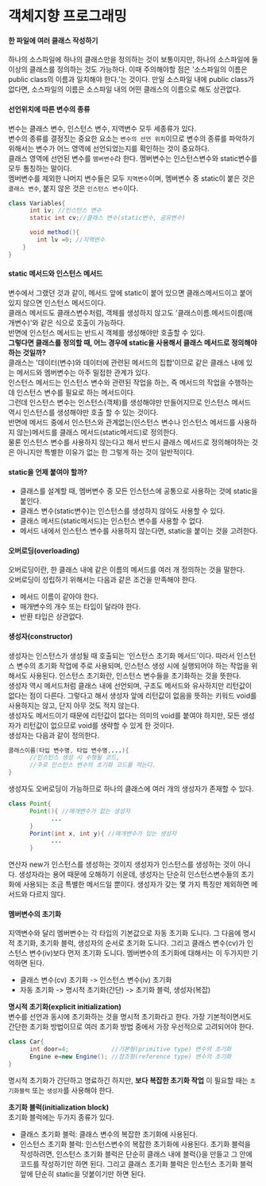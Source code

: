 # 객체지향 프로그래밍  

#### 한 파일에 여러 클래스 작성하기  
하나의 소스파일에 하나의 클래스만을 정의하는 것이 보통이지만, 하나의 소스파일에 둘 이상의 클래스를 정의하는 것도 가능하다. 이때 주의해야할 점은 '소스파일의 이름은 public class의 이름과 일치해야 한다.'는 것이다. 만일 소스파일 내에 public class가 없다면, 소스파일의 이름은 소스파일 내의 어떤 클래스의 이름으로 해도 상관없다.

#### 선언위치에 따른 변수의 종류  
변수는 클래스 변수, 인스턴스 변수, 지역변수 모두 세종류가 있다.  
변수의 종류를 결정짓는 중요한 요소는 `변수의 선언 위치`이므로 변수의 종류를 파악하기 위해서는 변수가 어느 영역에 선언되었는지를 확인하는 것이 중요하다.  
클래스 영역에 선언된 변수를 `멤버변수`라 한다. 멤버변수는 인스턴스변수와 static변수를 모두 통칭하는 말이다.  
멤버변수를 제외한 나머지 변수들은 모두 `지역변수`이며, 멤버변수 중 static이 붙은 것은 `클래스 변수`, 붙지 않은 것은 `인스턴스 변수`이다.  


```java
class Variables{
      int iv; //인스턴스 변수
      static int cv;//클래스 변수(static변수, 공유변수)

      void method(){
        int lv =0; //지역변수
    }
}
```

#### static 메서드와 인스턴스 메서드  
변수에서 그랬던 것과 같이, 메서드 앞에 static이 붙어 있으면 클래스메서드이고 붙어 있지 않으면 인스턴스 메서드이다.  
클래스 메서드도 클래스변수처럼, 객체를 생성하지 않고도 '클래스이름.메서드이름(매개변수)'와 같은 식으로 호출이 가능하다.  
반면에 인스턴스 메서드는 반드시 객체를 생성해야만 호출할 수 있다.  
**그렇다면 클래스를 정의할 때, 어느 경우에 static을 사용해서 클래스 메서드로 정의해야하는 것일까?**  
클래스는 '데이터(변수)와 데이터에 관련된 메서드의 집합'이므로 같은 클래스 내에 있는 메서드와 멤버변수는 아주 밀접한 관계가 있다.  
인스턴스 메서드는 인스턴스 변수와 관련된 작업을 하는, 즉 메서드의 작업을 수행하는데 인스턴스 변수를 필요로 하는 메서드이다.  
그런데 인스턴스 변수는 인스턴스(객체)를 생성해야만 만들어지므로 인스턴스 메서드 역시 인스턴스를 생성해야만 호출 할 수 있는 것이다.  
반면에 메서드 중에서 인스턴스와 관계없는(인스턴스 변수나 인스턴스 메서드를 사용하지 않는)메서드를 클래스 메서드(static메서드)로 정의한다.  
물론 인스턴스 변수를 사용하지 않는다고 해서 반드시 클래스 메서드로 정의해야하는 것은 아니지만 특별한 이유가 없는 한 그렇게 하는 것이 일반적이다.  

#### static을 언제 붙여야 할까?  
- 클래스를 설계할 때, 멤버변수 중 모든 인스턴스에 공통으로 사용하는 것에 static을 붙인다.
- 클래스 변수(static변수)는 인스턴스를 생성하지 않아도 사용할 수 있다.
- 클래스 메서드(static메서드)는 인스턴스 변수를 사용할 수 없다.
- 메서드 내에서 인스턴스 변수를 사용하지 않는다면, static을 붙이는 것을 고려한다.

#### 오버로딩(overloading)  
오버로딩이란, 한 클래스 내에 같은 이름의 메서드를 여러 개 정의하는 것을 말한다.  
오버로딩이 성립하기 위해서는 다음과 같은 조건을 만족해야 한다.  
- 메서드 이름이 같아야 한다.
- 매개변수의 개수 또는 타입이 달라야 한다.
- 반환 타입은 상관없다.

#### 생성자(constructor)  
생성자는 인스턴스가 생성될 때 호출되는 '인스턴스 초기화 메서드'이다. 따라서 인스턴스 변수의 초기화 작업에 주로 사용되며, 인스턴스 생성 시에 실행되어야 하는 작업을 위해서도 사용된다. 인스턴스 초기화란, 인스턴스 변수들을 초기화하는 것을 뜻한다.  
생성자 역시 메서드처럼 클래스 내에 선언되며, 구조도 메서드와 유사하지만 리턴값이 없다는 점이 다른다. 그렇다고 해서 생성자 앞에 리턴값이 없음을 뜻하는 키워드 void를 사용하지는 않고, 단지 아무 것도 적지 않는다.  
생성자도 메서드이기 때문에 리턴값이 없다는 의미의 void를 붙여야 하지만, 모든 생성자가 리턴값이 없으므로 void를 생략할 수 있게 한 것이다.  
생성자는 다음과 같이 정의한다.
```java
클래스이름(타입 변수명, 타입 변수명,...){
      //인스턴스 생성 시 수행될 코드,
      //주로 인스턴스 변수의 초기화 코드를 적는다.
}
```
생성자도 오버로딩이 가능하므로 하나의 클래스에 여러 개의 생성자가 존재할 수 있다.  
```java
class Point{
      Point(){ //매개변수가 없는 생성자
            ...
      }
      Porint(int x, int y){ //매개변수가 있는 생성자
            ...
      }
```
연산자 new가 인스턴스를 생성하는 것이지 생성자가 인스턴스를 생성하는 것이 아니다. 생성자라는 용어 때문에 오해하기 쉬운데, 생성자는 단순히 인스턴스변수들의 초기화에 사용되는 조금 특별한 메서드일 뿐이다. 생성자가 갖는 몇 가지 특징만 제외하면 메서드와 다르지 않다.  

#### 멤버변수의 초기화  
지역변수와 달리 멤버변수는 각 타입의 기본값으로 자동 초기화 도니다. 그 다음에 명시적 초기화, 초기화 블럭, 생성자의 순서로 초기화 도니다. 그리고 클래스 변수(cv)가 인스턴스 변수(iv)보다 먼저 초기화 도니다. 멤버변수의 초기화에 대해서는 이 두가지만 기억하면 된다.  
- 클래스 변수(cv) 초기화 -> 인스턴스 변수(iv) 초기화
- 자동 초기화 -> 명시적 초기화(간단) -> 초기화 블럭, 생성자(복잡)

**명시적 초기화(explicit initialization)**  
변수를 선언과 동시에 초기화하는 것을 명시적 초기화라고 한다. 가장 기본적이면서도 간단한 초기화 방법이므로 여러 초기화 방법 중에서 가장 우선적으로 고려되어야 한다.  
```java
class Car{
      int door=4;            //기본형(primitive type) 변수의 초기화
      Engine e=new Engine(); //참조형(reference type) 변수의 초기화
}
```
명시적 초기화가 간단하고 명료하긴 하지만, __보다 복잡한 초기화 작업__ 이 필요할 때는 `초기화블럭` 또는 `생성자`를 사용해야 한다.

**초기화 블럭(initialization block)**  
초기화 블럭에는 두가지 종류가 있다.
- 클래스 초기화 블럭: 클래스 변수의 복잡한 초기화에 사용된다.
- 인스턴스 초기화 블럭: 인스턴스변수의 복잡한 초기화에 사용된다.
초기화 블럭을 작성하려면, 인스턴스 초기화 블럭은 단순히 클래스 내에 블럭{}을 만들고 그 안에 코드를 작성하기만 하면 된다. 그리고 클래스 초기화 블럭은 인스턴스 초기화 블럭 앞에 단순히 static을 덧붙이기만 하면 된다.



